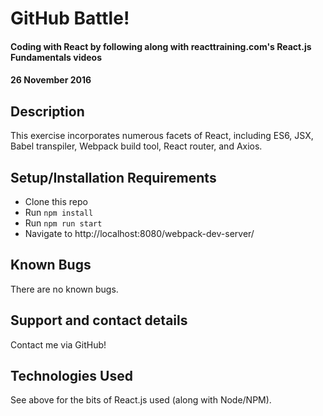 # GitHub Battle!

#### Coding with React by following along with reacttraining.com's React.js Fundamentals videos
#### 26 November 2016

## Description

This exercise incorporates numerous facets of React, including ES6, JSX, Babel transpiler, Webpack build tool, React router, and Axios.

## Setup/Installation Requirements

* Clone this repo
* Run `npm install`
* Run `npm run start`
* Navigate to http://localhost:8080/webpack-dev-server/

## Known Bugs

There are no known bugs.

## Support and contact details

Contact me via GitHub!

## Technologies Used

See above for the bits of React.js used (along with Node/NPM).
